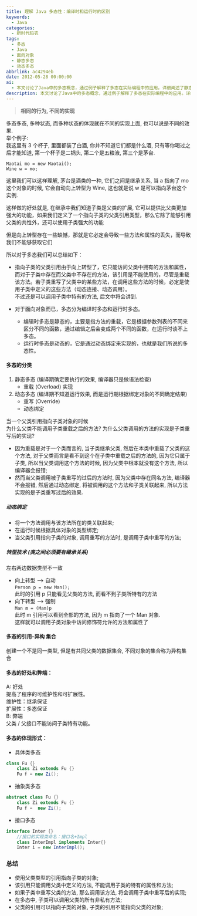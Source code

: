 ```yaml
---
title: 理解 Java 多态性：编译时和运行时的区别
keywords:
  - Java
categories:
  - 新时代码农
tags:
  - 多态
  - Java
  - 面向对象
  - 静态多态
  - 动态多态
abbrlink: ac4294eb
date: 2012-05-28 00:00:00
ai:
  - 本文讨论了Java中的多态概念，通过例子解释了多态在实际编程中的应用。详细阐述了静态多态和动态多态的区别，并强调了编译时多态主要与方法重载相关，而运行时多态则是通过动态绑定实现的。文章还讲解了多态的分类，包括静态多态（例如：方法重载）和动态多态（例如：方法重写）。最后，总结了多态的好处在于提高程序的可维护性和可扩展性，并讨论了多态可能带来的限制。
description: 本文讨论了Java中的多态概念，通过例子解释了多态在实际编程中的应用。详细阐述了静态多态和动态多态的区别，并强调了编译时多态主要与方法重载相关，而运行时多态则是通过动态绑定实现的。文章还讲解了多态的分类，包括静态多态（例如：方法重载）和动态多态（例如：方法重写）。最后，总结了多态的好处在于提高程序的可维护性和可扩展性，并讨论了多态可能带来的限制。
---
```


> **相同的行为, 不同的实现**

多态多态, 多种状态, 而多种状态的体现就在不同的实现上面, 也可以说是不同的效果.  
举个例子:  
我这里有 3 个杯子, 里面都装了白酒, 你并不知道它们都是什么酒, 只有等你喝过之后才能知道, 第一个杯子是二锅头, 第二个是五粮液, 第三个是茅台.

```
Maotai mo = new Maotai();
Wine w = mo;
```

这里我们可以这样理解, 茅台是酒类的一种, 它们之间是继承关系, 当 a 指向了 mo 这个对象的时候, 它会自动向上转型为 Wine, 这也就是说 w 是可以指向茅台这个实例.

这样做的好处就是, 在继承中我们知道子类是父类的扩展, 它可以提供比父类更加强大的功能，如果我们定义了一个指向子类的父类引用类型，那么它除了能够引用父类的共性外，还可以使用子类强大的功能

但是向上转型存在一些缺憾，那就是它必定会导致一些方法和属性的丢失，而导致我们不能够获取它们

所以对于多态我们可以总结如下：

- 指向子类的父类引用由于向上转型了，它只能访问父类中拥有的方法和属性，而对于子类中存在而父类中不存在的方法，该引用是不能使用的，尽管是重载该方法。若子类重写了父类中的某些方法，在调用这些方法的时候，必定是使用子类中定义的这些方法（动态连接、动态调用）。  
  不过还是可以调用子类中特有的方法, 后文中将会讲到.

- 对于面向对象而已，多态分为编译时多态和运行时多态。
  - 编辑时多态是静态的，主要是指方法的重载，它是根据参数列表的不同来区分不同的函数，通过编辑之后会变成两个不同的函数，在运行时谈不上多态。
  - 运行时多态是动态的，它是通过动态绑定来实现的，也就是我们所说的多态性。

#### 多态的分类

1. 静态多态 (编译期确定要执行的效果, 编译器只是做语法检查)
   - 重载 (Overload) 实现
2. 动态多态 (编译期不知道运行效果, 而是运行期根据绑定对象的不同确定结果)
   - 重写 (Override)
   - 动态绑定

当一个父类引用指向子类对象的时候  
为什么父类不能调用子类重载之后的方法? 为什么父类调用的方法的实现是子类重写后的实现?

- 因为重载是对于一个类而言的, 当子类继承父类, 然后在本类中重载了父类的这个方法, 对于父类而言是看不到这个在子类中重载之后的方法的, 因为它只属于子类, 所以当父类调用这个方法的时候, 因为父类中根本就没有这个方法, 所以编译器会报错;
- 然而当父类调用被子类重写的过后的方法时, 因为父类中存在同名方法, 编译器不会报错, 然后通过动态绑定, 将被调用的这个方法和子类关联起来, 所以方法实现的是子类重写过后的效果.

##### 动态绑定

- 将一个方法调用与该方法所在的类关联起来;
- 在运行时候根据具体对象的类型绑定;
- 当父类引用指向子类的对象, 调用重写的方法时, 是调用子类中重写的方法;

##### 转型技术 (类之间必须要有继承关系)

左右两边数据类型不一致

- 向上转型 –> 自动  
   `Person p = new Man();`  
   此时的引用 p 只能看见父类的方法, 而看不到子类所特有的方法
- 向下转型 –> 强制  
   `Man m = (Man)p`  
   此时 m 引用可以看到全部的方法, 因为 m 指向了一个 Man 对象.  
   这样就可以调用子类对象中访问修饰符允许的方法和属性了

#### 多态的引用–异构 集合

创建一个不是同一类型, 但是有共同父类的数据集合, 不同对象的集合称为异构集合

#### 多态的好处和弊端：

A: 好处  
提高了程序的可维护性和可扩展性。  
维护性：继承保证  
扩展性：多态保证  
B: 弊端  
父类 / 父接口不能访问子类特有功能。

#### 多态的体现形式：

- 具体类多态

```java
class Fu {}
    class Zi extends Fu {}
    Fu f = new Zi();
```

- 抽象类多态

```java
abstract class Fu {}
    class Zi extends Fu {}
    Fu f =  new Zi();
```

- 接口多态

```java
interface Inter {}
    //接口的实现类命名：接口名+Impl
    class InterImpl implements Inter{}
    Inter i = new InterImpl();
```

### 总结

- 使用父类类型的引用指向子类的对象;
- 该引用只能调用父类中定义的方法, 不能调用子类的特有的属性和方法;
- 如果子类中重写父类的方法, 那么调用该方法, 将会调用子类中重写后的实现;
- 在多态中, 子类可以调用父类的所有非私有方法;
- 父类的引用可以指向子类的对象, 子类的引用不能指向父类的对象;
